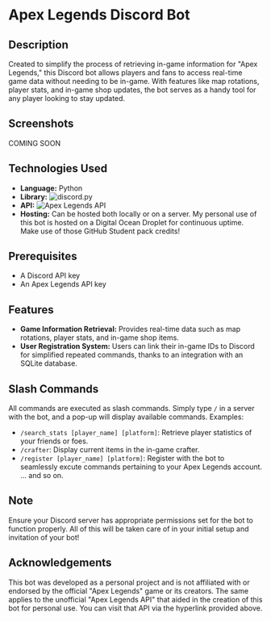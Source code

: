 # Apex Legends Discord Bot

## Description
Created to simplify the process of retrieving in-game information for "Apex Legends," this Discord bot allows players and fans to access real-time game data without needing to be in-game. With features like map rotations, player stats, and in-game shop updates, the bot serves as a handy tool for any player looking to stay updated.

## Screenshots
COMING SOON

## Technologies Used
- **Language:** Python
- **Library:** ![discord.py](https://discordpy.readthedocs.io/en/stable/)
- **API:** ![Apex Legends API](https://apexlegendsapi.com/#introduction)
- **Hosting:** Can be hosted both locally or on a server. My personal use of this bot is hosted on a Digital Ocean Droplet for continuous uptime. Make use of those GitHub Student pack credits!

## Prerequisites
- A Discord API key
- An Apex Legends API key

## Features
- **Game Information Retrieval:** Provides real-time data such as map rotations, player stats, and in-game shop items.
- **User Registration System:** Users can link their in-game IDs to Discord for simplified repeated commands, thanks to an integration with an SQLite database.

## Slash Commands
All commands are executed as slash commands. Simply type `/` in a server with the bot, and a pop-up will display available commands.
Examples:
- `/search_stats [player_name] [platform]`: Retrieve player statistics of your friends or foes.
- `/crafter`: Display current items in the in-game crafter.
- `/register [player_name] [platform]`: Register with the bot to seamlessly excute commands pertaining to your Apex Legends account.
... and so on.

## Note
Ensure your Discord server has appropriate permissions set for the bot to function properly. All of this will be taken care of in your initial setup and invitation of your bot!

## Acknowledgements
This bot was developed as a personal project and is not affiliated with or endorsed by the official "Apex Legends" game or its creators. The same applies to the unofficial "Apex Legends API" that aided in the creation of this bot for personal use. You can visit that API via the hyperlink provided above.
